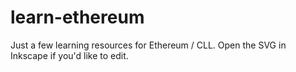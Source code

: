 learn-ethereum
==============

Just a few learning resources for Ethereum / CLL. Open the SVG in Inkscape if you'd like to edit.
